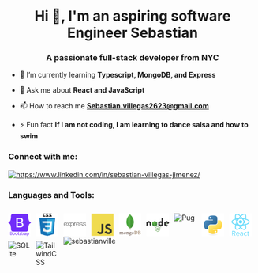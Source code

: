 <h1 align="center">Hi 👋, I'm an aspiring software Engineer Sebastian</h1>
<h3 align="center">A passionate full-stack developer from NYC</h3>

- 🌱 I’m currently learning **Typescript, MongoDB, and Express**

- 💬 Ask me about **React and JavaScript**

- 📫 How to reach me **Sebastian.villegas2623@gmail.com**

- ⚡ Fun fact **If I am not coding, I am learning to dance salsa and how to swim**

<h3 align="left">Connect with me:</h3>
<p align="left">
<a href="https://linkedin.com/in/https://www.linkedin.com/in/sebastian-villegas-jimenez/" target="blank"><img align="center" src="https://raw.githubusercontent.com/rahuldkjain/github-profile-readme-generator/master/src/images/icons/Social/linked-in-alt.svg" alt="https://www.linkedin.com/in/sebastian-villegas-jimenez/" height="30" width="40" /></a>
</p>

<h3 align="left">Languages and Tools:</h3>
<img align="left" alt="Bootstrap" width="46px" style='padding: 10px 10px 0 0' src="https://raw.githubusercontent.com/devicons/devicon/master/icons/bootstrap/bootstrap-plain-wordmark.svg"/>
<img align="left" alt="CSS3" width="46px" style='padding: 10px 10px 0 0' src="https://raw.githubusercontent.com/devicons/devicon/master/icons/css3/css3-original-wordmark.svg"/>
<img align="left" alt="ExpressJS" width="46px" style='padding: 10px 10px 0 0' src="https://raw.githubusercontent.com/devicons/devicon/master/icons/express/express-original-wordmark.svg"/>
<img align="left" alt="JavaScript" width="46px" style='padding: 10px 10px 0 0' src="https://raw.githubusercontent.com/devicons/devicon/master/icons/javascript/javascript-original.svg"/>
<img align="left" alt="MongoDB" width="46px" style='padding: 10px 10px 0 0' src="https://raw.githubusercontent.com/devicons/devicon/master/icons/mongodb/mongodb-original-wordmark.svg"/>
<img align="left" alt="NodeJS" width="46px" style='padding: 10px 10px 0 0' src="https://raw.githubusercontent.com/devicons/devicon/master/icons/nodejs/nodejs-original-wordmark.svg"/>
<img align="left" alt="Pug" width="46px" style='padding: 10px 10px 0 0' src="https://cdn.worldvectorlogo.com/logos/pug.svg"/>
<img align="left" alt="Python" width="46px" style='padding: 10px 10px 0 0' src="https://raw.githubusercontent.com/devicons/devicon/master/icons/python/python-original.svg"/>
<img align="left" alt="ReactJS" width="46px" style='padding: 10px 10px 0 0' src="https://raw.githubusercontent.com/devicons/devicon/master/icons/react/react-original-wordmark.svg"/>
<img align="left" alt="SQLite" width="46px" style='padding: 10px 10px 0 0' src="https://www.vectorlogo.zone/logos/sqlite/sqlite-icon.svg"/>
<img align="left" alt="TailwindCSS" width="46px" style='padding: 10px 10px 0 0' src="https://www.vectorlogo.zone/logos/tailwindcss/tailwindcss-icon.svg"/>

<p><img align="center" src="https://github-readme-streak-stats.herokuapp.com/?user=sebastianville&" alt="sebastianville" /></p>
